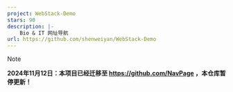 ```yaml
---
project: WebStack-Demo
stars: 90
description: |-
    Bio & IT 网址导航
url: https://github.com/shenweiyan/WebStack-Demo
---
```


> [!NOTE]
> **2024年11月12日：本项目已经迁移至 <https://github.com/NavPage> ，本仓库暂停更新！**


